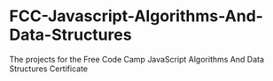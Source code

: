 # FCC-Javascript-Algorithms-And-Data-Structures
The projects for the Free Code Camp JavaScript Algorithms And Data Structures Certificate
